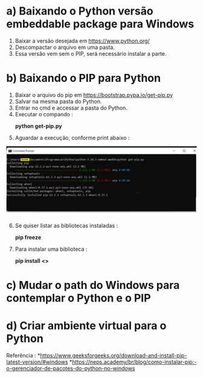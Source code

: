 # a) Baixando o Python versão embeddable package para Windows
1. Baixar a versão desejada em https://www.python.org/
2. Descompactar o arquivo em uma pasta.
3. Essa versão vem sem o PIP, será necessário instalar a parte.

# b) Baixando o PIP para Python
1. Baixar o arquivo do pip em https://bootstrap.pypa.io/get-pip.py
2. Salvar na mesma pasta do Python.
3. Entrar no cmd e accessar a pasta do Python.
4. Executar  o compando :<p>
 **python get-pip.py**  
5. Aguardar a execução, conforme print abaixo :
  <img src="/image/image01.png">

6. Se quiser listar as bibliotecas instaladas :<p>
  **pip freeze**
7. Para instalar uma biblioteca :<p>
  **pip install <<nome da bliboteca>>**  
  
  
# c) Mudar o path do Windows para contemplar o Python e o PIP

# d) Criar ambiente virtual para o Python


  
Referência :
*https://www.geeksforgeeks.org/download-and-install-pip-latest-version/#windows
*https://neps.academy/br/blog/como-instalar-pip:-o-gerenciador-de-pacotes-do-python-no-windows
